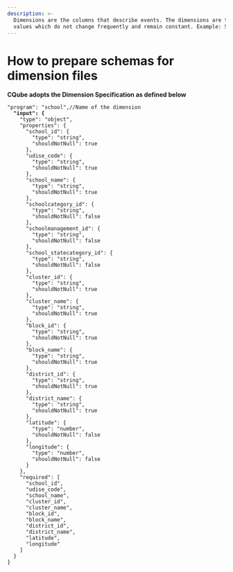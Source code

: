 ```yaml
---
description: >-
  Dimensions are the columns that describe events. The dimensions are those
  values which do not change frequently and remain constant. Example: State name
---
```


# How to prepare schemas for  dimension files

**CQube adopts the Dimension Specification as defined below**

<pre><code>"program": "school",//Name of the dimension
<strong>  "input": {
</strong>    "type": "object",
    "properties": {
      "school_id": {
        "type": "string",
        "shouldNotNull": true
      },
      "udise_code": {
        "type": "string",
        "shouldNotNull": true
      },
      "school_name": {
        "type": "string",
        "shouldNotNull": true
      },
      "schoolcategory_id": {
        "type": "string",
        "shouldNotNull": false
      },
      "schoolmanagement_id": {
        "type": "string",
        "shouldNotNull": false
      },
      "school_statecategory_id": {
        "type": "string",
        "shouldNotNull": false
      },
      "cluster_id": {
        "type": "string",
        "shouldNotNull": true
      },
      "cluster_name": {
        "type": "string",
        "shouldNotNull": true
      },
      "block_id": {
        "type": "string",
        "shouldNotNull": true
      },
      "block_name": {
        "type": "string",
        "shouldNotNull": true
      },
      "district_id": {
        "type": "string",
        "shouldNotNull": true
      },
      "district_name": {
        "type": "string",
        "shouldNotNull": true
      },
      "latitude": {
        "type": "number",
        "shouldNotNull": false
      },
      "longitude": {
        "type": "number",
        "shouldNotNull": false
      }
    },
    "required": [
      "school_id",
      "udise_code",
      "school_name",
      "cluster_id",
      "cluster_name",
      "block_id",
      "block_name",
      "district_id",
      "district_name",
      "latitude",
      "longitude"
    ]
  }
}
</code></pre>

